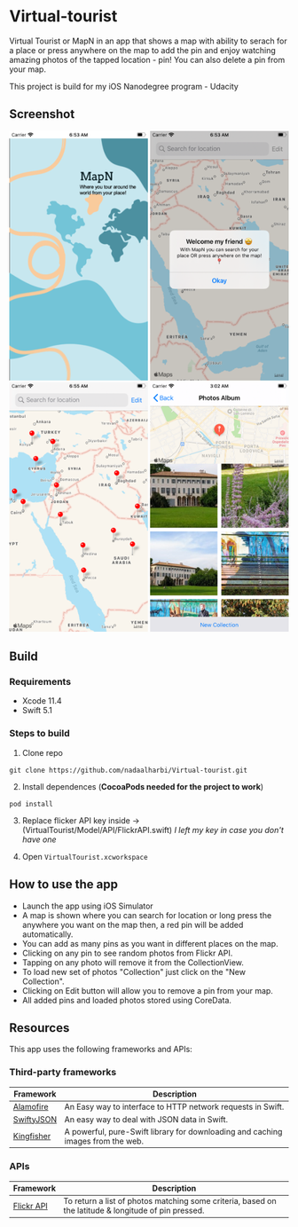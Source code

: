 # Virtual-tourist
Virtual Tourist or MapN in an app that shows a map with ability to serach for a place or press anywhere on the map to add the pin and enjoy watching amazing photos of the tapped location - pin!
You can also delete a pin from your map.

This project is build for my iOS Nanodegree program - Udacity

## Screenshot 
<img src="https://github.com/nadaalharbi/Virtual-tourist/blob/master/images/splashView.png" width="250" height="450">              <img src="https://github.com/nadaalharbi/Virtual-tourist/blob/master/images/welcomePage.png" width="250" height="450">              <img src="https://github.com/nadaalharbi/Virtual-tourist/blob/master/images/mapPage.png" width="250" height="450">              <img src="https://github.com/nadaalharbi/Virtual-tourist/blob/master/images/photoAlbum2.png" width="250" height="450">
## Build
### Requirements
* Xcode 11.4
* Swift 5.1

### Steps to build
1. Clone repo 
```
git clone https://github.com/nadaalharbi/Virtual-tourist.git
```
2. Install dependences (**CocoaPods needed for the project to work**)
```
pod install
```
3. Replace flicker API key inside -> (VirtualTourist/Model/API/FlickrAPI.swift) *I left my key in case you don't have one*

4. Open `VirtualTourist.xcworkspace` 

## How to use the app
- Launch the app using iOS Simulator
- A map is shown where you can search for location or long press the anywhere you want on the map then, a red pin will be added automatically.
- You can add as many pins as you want in different places on the map.
- Clicking on any pin to see random photos from Flickr API.
- Tapping on any photo will remove it from the CollectionView.
- To load new set of photos "Collection" just click on the "New Collection".
- Clicking on Edit button will allow you to remove a pin from your map.
- All added pins and loaded photos stored using CoreData.

## Resources
This app uses the following frameworks and APIs:

### Third-party frameworks

| Framework | Description |
| --- | --- 
| [Alamofire](https://github.com/Alamofire/Alamofire) | An Easy way to interface to HTTP network requests in Swift. |
| [SwiftyJSON](https://github.com/SwiftyJSON/SwiftyJSON) | An easy way to deal with JSON data in Swift.|
| [Kingfisher](https://github.com/onevcat/Kingfisher) | A powerful, pure-Swift library for downloading and caching images from the web.|

### APIs
| Framework | Description |
| --- | --- |
| [Flickr API](https://www.flickr.com/services/api/flickr.photos.search.html) | To return a list of photos matching some criteria, based on the latitude & longitude of pin pressed. |

